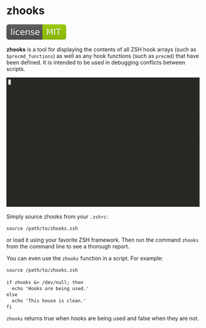 # zhooks

[![MIT License](img/mit_license.svg)](https://opensource.org/licenses/MIT)

**zhooks** is a tool for displaying the contents of all ZSH hook arrays (such as `$precmd_functions`) as well as any hook functions (such as `precmd`) that have been defined. It is intended to be used in debugging conflicts between scripts.

![zhooks](img/demo.gif)

Simply source zhooks from your `.zshrc`:

    source /path/to/zhooks.zsh

or load it using your favorite ZSH framework. Then run the command `zhooks` from the command line to see a thorough report.

You can even use the `zhooks` function in a script. For example:

    source /path/to/zhooks.zsh

    if zhooks &> /dev/null; then
      echo 'Hooks are being used.'
    else
      echo 'This house is clean.'
    fi

`zhooks` returns true when hooks are being used and false when they are not.
